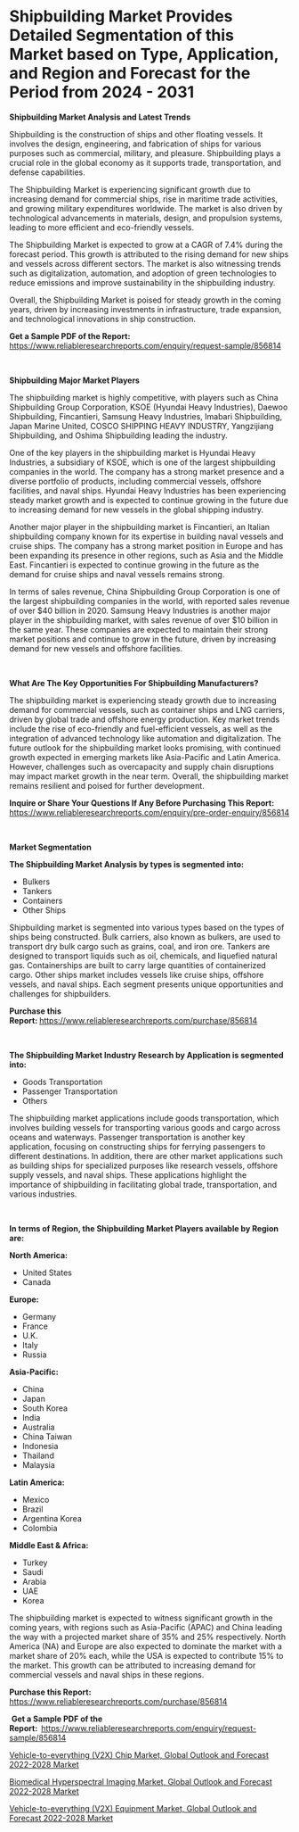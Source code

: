 <p><h1>Shipbuilding Market Provides Detailed Segmentation of this Market based on Type, Application, and Region and Forecast for the Period from 2024 - 2031</h1></p><p><strong>Shipbuilding Market Analysis and Latest Trends</strong></p>
<p><p>Shipbuilding is the construction of ships and other floating vessels. It involves the design, engineering, and fabrication of ships for various purposes such as commercial, military, and pleasure. Shipbuilding plays a crucial role in the global economy as it supports trade, transportation, and defense capabilities.</p><p>The Shipbuilding Market is experiencing significant growth due to increasing demand for commercial ships, rise in maritime trade activities, and growing military expenditures worldwide. The market is also driven by technological advancements in materials, design, and propulsion systems, leading to more efficient and eco-friendly vessels.</p><p>The Shipbuilding Market is expected to grow at a CAGR of 7.4% during the forecast period. This growth is attributed to the rising demand for new ships and vessels across different sectors. The market is also witnessing trends such as digitalization, automation, and adoption of green technologies to reduce emissions and improve sustainability in the shipbuilding industry.</p><p>Overall, the Shipbuilding Market is poised for steady growth in the coming years, driven by increasing investments in infrastructure, trade expansion, and technological innovations in ship construction.</p></p>
<p><strong>Get a Sample PDF of the Report:&nbsp;</strong> <a href="https://www.reliableresearchreports.com/enquiry/request-sample/856814">https://www.reliableresearchreports.com/enquiry/request-sample/856814</a></p>
<p>&nbsp;</p>
<p><strong>Shipbuilding Major Market Players</strong></p>
<p><p>The shipbuilding market is highly competitive, with players such as China Shipbuilding Group Corporation, KSOE (Hyundai Heavy Industries), Daewoo Shipbuilding, Fincantieri, Samsung Heavy Industries, Imabari Shipbuilding, Japan Marine United, COSCO SHIPPING HEAVY INDUSTRY, Yangzijiang Shipbuilding, and Oshima Shipbuilding leading the industry.</p><p>One of the key players in the shipbuilding market is Hyundai Heavy Industries, a subsidiary of KSOE, which is one of the largest shipbuilding companies in the world. The company has a strong market presence and a diverse portfolio of products, including commercial vessels, offshore facilities, and naval ships. Hyundai Heavy Industries has been experiencing steady market growth and is expected to continue growing in the future due to increasing demand for new vessels in the global shipping industry.</p><p>Another major player in the shipbuilding market is Fincantieri, an Italian shipbuilding company known for its expertise in building naval vessels and cruise ships. The company has a strong market position in Europe and has been expanding its presence in other regions, such as Asia and the Middle East. Fincantieri is expected to continue growing in the future as the demand for cruise ships and naval vessels remains strong.</p><p>In terms of sales revenue, China Shipbuilding Group Corporation is one of the largest shipbuilding companies in the world, with reported sales revenue of over $40 billion in 2020. Samsung Heavy Industries is another major player in the shipbuilding market, with sales revenue of over $10 billion in the same year. These companies are expected to maintain their strong market positions and continue to grow in the future, driven by increasing demand for new vessels and offshore facilities.</p></p>
<p>&nbsp;</p>
<p><strong>What Are The Key Opportunities For Shipbuilding Manufacturers?</strong></p>
<p><p>The shipbuilding market is experiencing steady growth due to increasing demand for commercial vessels, such as container ships and LNG carriers, driven by global trade and offshore energy production. Key market trends include the rise of eco-friendly and fuel-efficient vessels, as well as the integration of advanced technology like automation and digitalization. The future outlook for the shipbuilding market looks promising, with continued growth expected in emerging markets like Asia-Pacific and Latin America. However, challenges such as overcapacity and supply chain disruptions may impact market growth in the near term. Overall, the shipbuilding market remains resilient and poised for further development.</p></p>
<p><strong>Inquire or Share Your Questions If Any Before Purchasing This Report:</strong> <a href="https://www.reliableresearchreports.com/enquiry/pre-order-enquiry/856814">https://www.reliableresearchreports.com/enquiry/pre-order-enquiry/856814</a></p>
<p>&nbsp;</p>
<p><strong>Market Segmentation</strong></p>
<p><strong>The Shipbuilding Market Analysis by types is segmented into:</strong></p>
<p><ul><li>Bulkers</li><li>Tankers</li><li>Containers</li><li>Other Ships</li></ul></p>
<p><p>Shipbuilding market is segmented into various types based on the types of ships being constructed. Bulk carriers, also known as bulkers, are used to transport dry bulk cargo such as grains, coal, and iron ore. Tankers are designed to transport liquids such as oil, chemicals, and liquefied natural gas. Containerships are built to carry large quantities of containerized cargo. Other ships market includes vessels like cruise ships, offshore vessels, and naval ships. Each segment presents unique opportunities and challenges for shipbuilders.</p></p>
<p><strong>Purchase this Report:&nbsp;</strong><a href="https://www.reliableresearchreports.com/purchase/856814">https://www.reliableresearchreports.com/purchase/856814</a></p>
<p>&nbsp;</p>
<p><strong>The Shipbuilding Market Industry Research by Application is segmented into:</strong></p>
<p><ul><li>Goods Transportation</li><li>Passenger Transportation</li><li>Others</li></ul></p>
<p><p>The shipbuilding market applications include goods transportation, which involves building vessels for transporting various goods and cargo across oceans and waterways. Passenger transportation is another key application, focusing on constructing ships for ferrying passengers to different destinations. In addition, there are other market applications such as building ships for specialized purposes like research vessels, offshore supply vessels, and naval ships. These applications highlight the importance of shipbuilding in facilitating global trade, transportation, and various industries.</p></p>
<p>&nbsp;</p>
<p><strong>In terms of Region, the Shipbuilding Market Players available by Region are:</strong></p>
<p>
    <p> <strong> North America: </strong>
        <ul>
            <li>United States</li>
            <li>Canada</li>
        </ul>
        </p> 
    <p> <strong> Europe: </strong>
        <ul>
            <li>Germany</li>
            <li>France</li>
            <li>U.K.</li>
            <li>Italy</li>
            <li>Russia</li>
        </ul>
        </p> 
    <p> <strong> Asia-Pacific: </strong>
        <ul>
            <li>China</li>
            <li>Japan</li>
            <li>South Korea</li>
            <li>India</li>
            <li>Australia</li>
            <li>China Taiwan</li>
            <li>Indonesia</li>
            <li>Thailand</li>
            <li>Malaysia</li>
        </ul>
        </p> 
    <p> <strong> Latin America: </strong>
        <ul>
            <li>Mexico</li>
            <li>Brazil</li>
            <li>Argentina Korea</li>
            <li>Colombia</li>
        </ul>
        </p> 
    <p> <strong> Middle East & Africa: </strong>
        <ul>
            <li>Turkey</li>
            <li>Saudi</li>
            <li>Arabia</li>
            <li>UAE</li>
            <li>Korea</li>
        </ul>
    </p>
    </p>
<p><p>The shipbuilding market is expected to witness significant growth in the coming years, with regions such as Asia-Pacific (APAC) and China leading the way with a projected market share of 35% and 25% respectively. North America (NA) and Europe are also expected to dominate the market with a market share of 20% each, while the USA is expected to contribute 15% to the market. This growth can be attributed to increasing demand for commercial vessels and naval ships in these regions.</p></p>
<p><strong>Purchase this Report: </strong><a href="https://www.reliableresearchreports.com/purchase/856814">https://www.reliableresearchreports.com/purchase/856814</a></p>
<p>&nbsp;<strong>Get a Sample PDF of the Report:&nbsp;&nbsp;</strong><a href="https://www.reliableresearchreports.com/enquiry/request-sample/856814">https://www.reliableresearchreports.com/enquiry/request-sample/856814</a></p>
<p><strong></strong></p>
<p><p><a href="https://view.publitas.com/reportprime-1/vehicle-to-everything-v2x-chip-market-global-outlook-and-forecast-2022-2028-market-challenges-opportunities-and-growth-drivers-and-major-market-players-forecasted-for-period-from-2023-2030/">Vehicle-to-everything (V2X) Chip Market, Global Outlook and Forecast 2022-2028 Market</a></p><p><a href="https://view.publitas.com/reportprime-1/biomedical-hyperspectral-imaging-market-global-outlook-and-forecast-2022-2028-market-size-growth-and-forecast-from-2023-2030/">Biomedical Hyperspectral Imaging Market, Global Outlook and Forecast 2022-2028 Market</a></p><p><a href="https://view.publitas.com/reportprime-1/vehicle-to-everything-v2x-equipment-market-global-outlook-and-forecast-2022-2028-market-size-share-trends-analysis-report-by-application-regional-outlook-competitive-strategies-and-segment-forecasts-2023-2030/">Vehicle-to-everything (V2X) Equipment Market, Global Outlook and Forecast 2022-2028 Market</a></p></p>